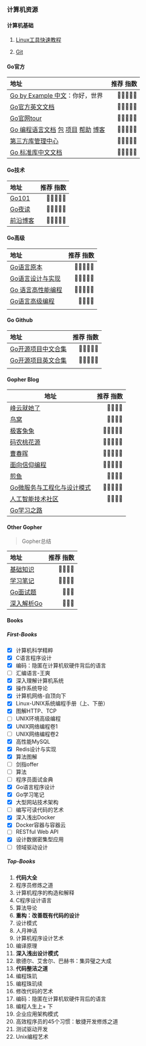 ### 计算机资源

#### 计算机基础

1. [Linux工具快速教程](https://linuxtools-rst.readthedocs.io/zh_CN/latest/index.html)

2. [Git](https://git-scm.com/book/zh/v2)

#### Go官方

| 地址                                                         | 推荐        指数 |
| :----------------------------------------------------------- | ---------------: |
| [Go by Example 中文](https://books.studygolang.com/gobyexample/)：你好，世界 |            🍋🍋🍋🍋🍋 |
| [Go官方英文文档](https://golang.google.cn/)                  |            🍋🍋🍋🍋🍋 |
| [Go官网tour](https://tour.golang.org/list)                   |            🍋🍋🍋🍋🍋 |
| [Go 编程语言](https://go-zh.org/)[文档](https://go-zh.org/doc/) [包](https://go-zh.org/pkg/) [项目](https://go-zh.org/project/) [帮助](https://go-zh.org/help/) [博客](https://go-zh.org/blog/) |            🍋🍋🍋🍋🍋 |
| [第三方库管理中心](https://pkg.go.dev/)                      |            🍋🍋🍋🍋🍋 |
| [Go 标准库中文文档](http://cngolib.com/)                     |            🍋🍋🍋🍋🍋 |

#### Go技术

| 地址                                            | 推荐        指数 |
| :---------------------------------------------- | ---------------: |
| [Go101](https://gfw.go101.org/article/101.html) |            🍋🍋🍋🍋🍋 |
| [Go夜读](https://talkgo.org/)                   |            🍋🍋🍋🍋🍋 |
| [前沿博客](https://www.ardanlabs.com/blog/)     |            🍋🍋🍋🍋🍋 |

#### Go高级

| 地址                                                         | 推荐        指数 |
| :----------------------------------------------------------- | ---------------: |
| [Go语言原本](https://golang.design/under-the-hood/)          |            🍋🍋🍋🍋🍋 |
| [Go语言设计与实现](https://draveness.me/golang/)             |            🍋🍋🍋🍋🍋 |
| [Go 语言高性能编程](https://geektutu.com/post/high-performance-go.html) |            🍋🍋🍋🍋🍋 |
| [Go语言高级编程](https://chai2010.cn/advanced-go-programming-book/) |             🍋🍋🍋🍋 |
|                                                              |                  |

#### Go Github

| 地址                                                         | 推荐        指数 |
| :----------------------------------------------------------- | ---------------: |
| [Go开源项目中文合集](https://github.com/hackstoic/golang-open-source-projects) |            🍋🍋🍋🍋🍋 |
| [Go开源项目英文合集](https://github.com/avelino/awesome-go)  |            🍋🍋🍋🍋🍋 |
|                                                              |                  |

#### Gopher Blog

| 地址                                              | 推荐        指数 |
| ------------------------------------------------- | ---------------: |
| [峰云就她了](http://xiaorui.cc/)                  |             🍋🍋🍋🍋 |
| [鸟窝](https://colobu.com/)                       |             🍋🍋🍋🍋 |
| [极客兔兔](https://geektutu.com/)                 |            🍋🍋🍋🍋🍋 |
| [码农桃花源](https://qcrao.com/)                  |            🍋🍋🍋🍋🍋 |
| [曹春晖](https://xargin.com/)                     |            🍋🍋🍋🍋🍋 |
| [面向信仰编程](https://draveness.me/)             |            🍋🍋🍋🍋🍋 |
| [煎鱼](https://eddycjy.com/posts/)                |             🍋🍋🍋🍋 |
| [Go微服务与工程化与设计模式](https://lailin.xyz/) |            🍋🍋🍋🍋🍋 |
| [人工智能技术社区](https://www.6aiq.com/)         |             🍋🍋🍋🍋 |
| [Go学习之路](https://github.com/talkgo/read)      |                  |

#### Other Gopher

> Gopher总结

| 地址                                                         | 推荐    指数 |
| :----------------------------------------------------------- | -----------: |
| [基础知识](http://www.topgoer.com/)                          |         🍋🍋🍋🍋 |
| [学习笔记](https://github.com/overnote)                      |         🍋🍋🍋🍋 |
| [Go面试题](http://interview.wzcu.com/)                       |          🍋🍋🍋 |
| [深入解析Go](https://tiancaiamao.gitbooks.io/go-internals/content/zh/) |          🍋🍋🍋 |

#### Books

##### First-Books

- [x] 计算机科学精粹
- [x] C语言程序设计
- [x] 编码：隐匿在计算机软硬件背后的语言
- [ ] 汇编语言-王爽
- [x] 深入理解计算机系统
- [x] 操作系统导论
- [x]  计算机网络-自顶向下
- [x]  Linux-UNIX系统编程手册（上、下册）
- [x] 图解HTTP、TCP
- [ ] UNIX环境高级编程
- [x] UNIX网络编程卷1
- [ ] UNIX网络编程卷2
- [x] 高性能MySQL
- [x] Redis设计与实现
- [x] 算法图解
- [ ] 剑指offer
- [ ] 算法
- [ ] 程序员面试金典
- [x] Go语言程序设计
- [x] Go学习笔记
- [x] 大型网站技术架构
- [ ] 编写可读代码的艺术
- [x] 深入浅出Docker
- [x] Docker容器与容器云
- [ ] RESTful Web API
- [x] 设计数据密集型应用
- [ ] 领域驱动设计

##### Top-Books

1.  **代码大全**
2.  程序员修炼之道
3.  计算机程序的构造和解释
4.  C程序设计语言
5.  算法导论
6.  **重构：改善既有代码的设计**
7.  设计模式
8.  人月神话
9.  计算机程序设计艺术
10.  编译原理
11.  **深入浅出设计模式**
12.  歌德尔、艾舍尔、巴赫书：集异璧之大成
13.  **代码整洁之道**
14.  编程珠玑
15.  编程珠玑续
16.  修改代码的艺术
17.  编码：隐匿在计算机软硬件背后的语言
18.  编程人生上+ 下
19.  企业应用架构模式
20.  高效程序员的45个习惯：敏捷开发修炼之道
21.  测试驱动开发
22.  Unix编程艺术